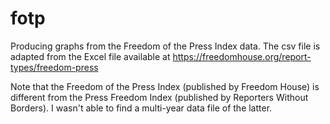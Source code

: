 # fotp
Producing graphs from the Freedom of the Press Index data. The csv file is adapted from the Excel file available at https://freedomhouse.org/report-types/freedom-press

Note that the Freedom of the Press Index (published by Freedom House) is different from the Press Freedom Index (published by Reporters Without Borders). I wasn't able to find a multi-year data file of the latter.
